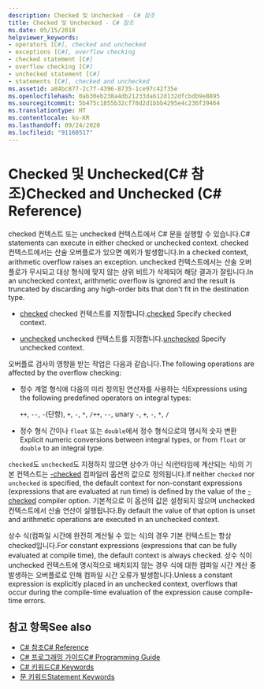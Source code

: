 ```yaml
---
description: Checked 및 Unchecked - C# 참조
title: Checked 및 Unchecked - C# 참조
ms.date: 05/15/2018
helpviewer_keywords:
- operators [C#], checked and unchecked
- exceptions [C#], overflow checking
- checked statement [C#]
- overflow checking [C#]
- unchecked statement [C#]
- statements [C#], checked and unchecked
ms.assetid: a84bc877-2c7f-4396-8735-1ce97c42f35e
ms.openlocfilehash: 0ab30eb238a4db21233da612d132dfcbdb9e8895
ms.sourcegitcommit: 5b475c1855b32cf78d2d1bbb4295e4c236f39464
ms.translationtype: HT
ms.contentlocale: ko-KR
ms.lasthandoff: 09/24/2020
ms.locfileid: "91160517"
---
```

# <a name="checked-and-unchecked-c-reference"></a><span data-ttu-id="56808-103">Checked 및 Unchecked(C# 참조)</span><span class="sxs-lookup"><span data-stu-id="56808-103">Checked and Unchecked (C# Reference)</span></span>

<span data-ttu-id="56808-104">checked 컨텍스트 또는 unchecked 컨텍스트에서 C# 문을 실행할 수 있습니다.</span><span class="sxs-lookup"><span data-stu-id="56808-104">C# statements can execute in either checked or unchecked context.</span></span> <span data-ttu-id="56808-105">checked 컨텍스트에서는 산술 오버플로가 있으면 예외가 발생합니다.</span><span class="sxs-lookup"><span data-stu-id="56808-105">In a checked context, arithmetic overflow raises an exception.</span></span> <span data-ttu-id="56808-106">unchecked 컨텍스트에서는 산술 오버플로가 무시되고 대상 형식에 맞지 않는 상위 비트가 삭제되어 해당 결과가 잘립니다.</span><span class="sxs-lookup"><span data-stu-id="56808-106">In an unchecked context, arithmetic overflow is ignored and the result is truncated by discarding any high-order bits that don't fit in the destination type.</span></span>  
  
- <span data-ttu-id="56808-107">[checked](checked.md) checked 컨텍스트를 지정합니다.</span><span class="sxs-lookup"><span data-stu-id="56808-107">[checked](checked.md) Specify checked context.</span></span>  
  
- <span data-ttu-id="56808-108">[unchecked](unchecked.md) unchecked 컨텍스트를 지정합니다.</span><span class="sxs-lookup"><span data-stu-id="56808-108">[unchecked](unchecked.md) Specify unchecked context.</span></span>  
  
 <span data-ttu-id="56808-109">오버플로 검사의 영향을 받는 작업은 다음과 같습니다.</span><span class="sxs-lookup"><span data-stu-id="56808-109">The following operations are affected by the overflow checking:</span></span>  
  
- <span data-ttu-id="56808-110">정수 계열 형식에 다음의 미리 정의된 연산자를 사용하는 식</span><span class="sxs-lookup"><span data-stu-id="56808-110">Expressions using the following predefined operators on integral types:</span></span>  
  
     <span data-ttu-id="56808-111">`++`, `--`, `-`(단항), `+`, `-`, `*`, `/`</span><span class="sxs-lookup"><span data-stu-id="56808-111">`++`, `--`, unary `-`, `+`, `-`, `*`, `/`</span></span>  
  
- <span data-ttu-id="56808-112">정수 형식 간이나 `float` 또는 `double`에서 정수 형식으로의 명시적 숫자 변환</span><span class="sxs-lookup"><span data-stu-id="56808-112">Explicit numeric conversions between integral types, or from `float` or `double` to an integral type.</span></span>  
  
 <span data-ttu-id="56808-113">`checked`도 `unchecked`도 지정하지 않으면 상수가 아닌 식(런타임에 계산되는 식)의 기본 컨텍스트는 [-checked](../compiler-options/checked-compiler-option.md) 컴파일러 옵션의 값으로 정의됩니다.</span><span class="sxs-lookup"><span data-stu-id="56808-113">If neither `checked` nor `unchecked` is specified, the default context for non-constant expressions (expressions that are evaluated at run time) is defined by the value of the [-checked](../compiler-options/checked-compiler-option.md) compiler option.</span></span> <span data-ttu-id="56808-114">기본적으로 이 옵션의 값은 설정되지 않으며 unchecked 컨텍스트에서 산술 연산이 실행됩니다.</span><span class="sxs-lookup"><span data-stu-id="56808-114">By default the value of that option is unset and arithmetic operations are executed in an unchecked context.</span></span>

 <span data-ttu-id="56808-115">상수 식(컴파일 시간에 완전히 계산될 수 있는 식)의 경우 기본 컨텍스트는 항상 checked입니다.</span><span class="sxs-lookup"><span data-stu-id="56808-115">For constant expressions (expressions that can be fully evaluated at compile time), the default context is always checked.</span></span> <span data-ttu-id="56808-116">상수 식이 unchecked 컨텍스트에 명시적으로 배치되지 않는 경우 식에 대한 컴파일 시간 계산 중 발생하는 오버플로로 인해 컴파일 시간 오류가 발생합니다.</span><span class="sxs-lookup"><span data-stu-id="56808-116">Unless a constant expression is explicitly placed in an unchecked context, overflows that occur during the compile-time evaluation of the expression cause compile-time errors.</span></span>
  
## <a name="see-also"></a><span data-ttu-id="56808-117">참고 항목</span><span class="sxs-lookup"><span data-stu-id="56808-117">See also</span></span>

- [<span data-ttu-id="56808-118">C# 참조</span><span class="sxs-lookup"><span data-stu-id="56808-118">C# Reference</span></span>](../index.md)
- [<span data-ttu-id="56808-119">C# 프로그래밍 가이드</span><span class="sxs-lookup"><span data-stu-id="56808-119">C# Programming Guide</span></span>](../../programming-guide/index.md)
- [<span data-ttu-id="56808-120">C# 키워드</span><span class="sxs-lookup"><span data-stu-id="56808-120">C# Keywords</span></span>](index.md)
- [<span data-ttu-id="56808-121">문 키워드</span><span class="sxs-lookup"><span data-stu-id="56808-121">Statement Keywords</span></span>](statement-keywords.md)

